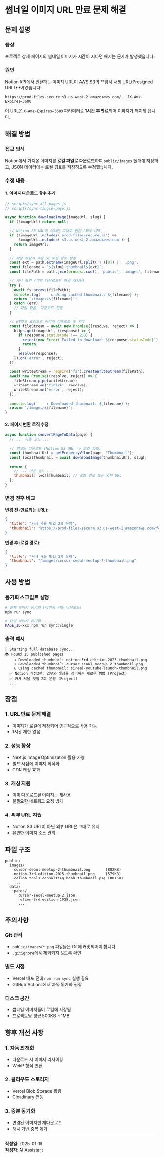 # 썸네일 이미지 URL 만료 문제 해결

## 문제 설명

### 증상
프로젝트 상세 페이지의 썸네일 이미지가 시간이 지나면 깨지는 문제가 발생했습니다.

### 원인
Notion API에서 반환하는 이미지 URL이 AWS S3의 **임시 서명 URL(Presigned URL)**이었습니다.

```
https://prod-files-secure.s3.us-west-2.amazonaws.com/...?X-Amz-Expires=3600
```

이 URL은 `X-Amz-Expires=3600` 파라미터로 **1시간 후 만료**되어 이미지가 깨지게 됩니다.

## 해결 방법

### 접근 방식
Notion에서 가져온 이미지를 **로컬 파일로 다운로드**하여 `public/images` 폴더에 저장하고, JSON 데이터에는 로컬 경로를 저장하도록 수정했습니다.

### 수정 내용

#### 1. 이미지 다운로드 함수 추가
```javascript
// scripts/sync-all-pages.js
// scripts/sync-single-page.js

async function downloadImage(imageUrl, slug) {
  if (!imageUrl) return null;
  
  // Notion S3 URL이 아니면 그대로 반환 (외부 URL)
  if (!imageUrl.includes('prod-files-secure.s3') && 
      !imageUrl.includes('s3.us-west-2.amazonaws.com')) {
    return imageUrl;
  }
  
  // 파일 확장자 추출 및 로컬 경로 생성
  const ext = path.extname(imageUrl.split('?')[0]) || '.png';
  const filename = `${slug}-thumbnail${ext}`;
  const filePath = path.join(process.cwd(), 'public', 'images', filename);
  
  // 캐시 확인 (이미 다운로드된 파일 재사용)
  try {
    await fs.access(filePath);
    console.log(`    ↻ Using cached thumbnail: ${filename}`);
    return `/images/${filename}`;
  } catch (err) {
    // 파일 없음, 다운로드 진행
  }
  
  // HTTPS 요청으로 이미지 다운로드 및 저장
  const fileStream = await new Promise((resolve, reject) => {
    https.get(imageUrl, (response) => {
      if (response.statusCode !== 200) {
        reject(new Error(`Failed to download: ${response.statusCode}`));
        return;
      }
      resolve(response);
    }).on('error', reject);
  });
  
  const writeStream = require('fs').createWriteStream(filePath);
  await new Promise((resolve, reject) => {
    fileStream.pipe(writeStream);
    writeStream.on('finish', resolve);
    writeStream.on('error', reject);
  });
  
  console.log(`    ⬇ Downloaded thumbnail: ${filename}`);
  return `/images/${filename}`;
}
```

#### 2. 페이지 변환 로직 수정
```javascript
async function convertPageToData(page) {
  // ... 기존 코드 ...
  
  // 썸네일 다운로드 (Notion S3 URL -> 로컬 파일)
  const thumbnailUrl = getPropertyValue(page, 'Thumbnail');
  const localThumbnail = await downloadImage(thumbnailUrl, slug);
  
  return {
    // ... 기존 필드 ...
    thumbnail: localThumbnail, // 로컬 경로 또는 외부 URL
  };
}
```

### 변경 전후 비교

**변경 전 (만료되는 URL)**:
```json
{
  "title": "커서 서울 밋업 2회 운영",
  "thumbnail": "https://prod-files-secure.s3.us-west-2.amazonaws.com/f462e2f8-2a8e-4bfb-a91b-33c438bd03a3/43ab712a-06be-4b7c-a7fd-d69785de2d6b/1._youtube_1280x720.png?X-Amz-Expires=3600&..."
}
```

**변경 후 (로컬 경로)**:
```json
{
  "title": "커서 서울 밋업 2회 운영",
  "thumbnail": "/images/cursor-seoul-meetup-2-thumbnail.png"
}
```

## 사용 방법

### 동기화 스크립트 실행
```bash
# 전체 페이지 동기화 (이미지 자동 다운로드)
npm run sync

# 단일 페이지 동기화
PAGE_ID=xxx npm run sync:single
```

### 출력 예시
```
🔄 Starting full database sync...
📚 Found 15 published pages
    ⬇ Downloaded thumbnail: notion-3rd-edition-2025-thumbnail.png
    ⬇ Downloaded thumbnail: cursor-seoul-meetup-2-thumbnail.png
    ↻ Using cached thumbnail: sireal-youtube-launch-thumbnail.png
  ✅ Notion 개정3판: 업무와 일상을 정리하는 새로운 방법 (Project)
  ✅ 커서 서울 밋업 2회 운영 (Project)
  ...
```

## 장점

### 1. URL 만료 문제 해결
- 이미지가 로컬에 저장되어 영구적으로 사용 가능
- 1시간 제한 없음

### 2. 성능 향상
- Next.js Image Optimization 활용 가능
- 빌드 시점에 이미지 최적화
- CDN 캐싱 효과

### 3. 캐싱 지원
- 이미 다운로드된 이미지는 재사용
- 불필요한 네트워크 요청 방지

### 4. 외부 URL 지원
- Notion S3 URL이 아닌 외부 URL은 그대로 유지
- 유연한 이미지 소스 관리

## 파일 구조

```
public/
  images/
    cursor-seoul-meetup-2-thumbnail.png       (802KB)
    notion-3rd-edition-2025-thumbnail.png     (579KB)
    collab-tools-consulting-book-thumbnail.png (801KB)
    ...
  data/
    pages/
      cursor-seoul-meetup-2.json
      notion-3rd-edition-2025.json
      ...
```

## 주의사항

### Git 관리
- `public/images/*.png` 파일들은 Git에 커밋되어야 합니다
- `.gitignore`에서 제외되지 않도록 확인

### 빌드 시점
- Vercel 배포 전에 `npm run sync` 실행 필요
- GitHub Actions에서 자동 동기화 권장

### 디스크 공간
- 썸네일 이미지들이 로컬에 저장됨
- 프로젝트당 평균 500KB ~ 1MB

## 향후 개선 사항

### 1. 자동 최적화
- 다운로드 시 이미지 리사이징
- WebP 형식 변환

### 2. 클라우드 스토리지
- Vercel Blob Storage 활용
- Cloudinary 연동

### 3. 증분 동기화
- 변경된 이미지만 재다운로드
- 해시 기반 중복 제거

---

**작성일**: 2025-01-19  
**작성자**: AI Assistant

